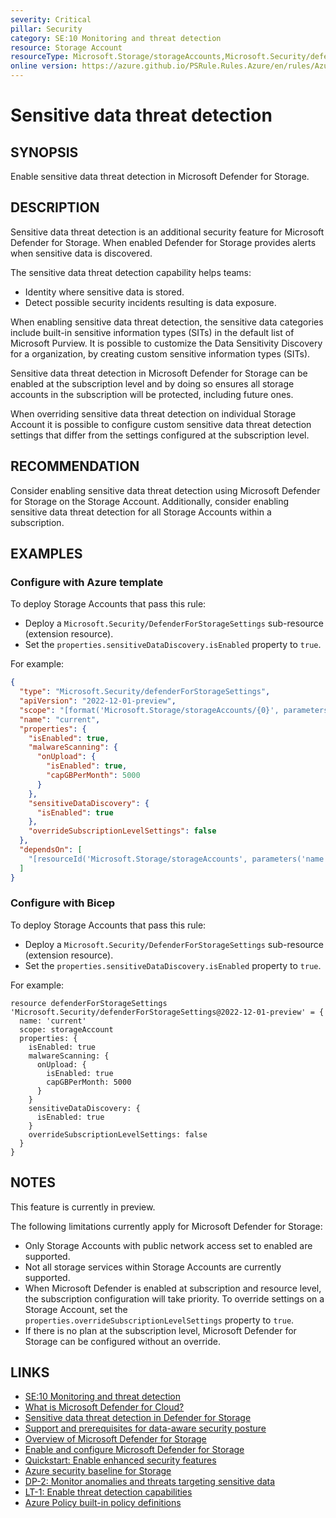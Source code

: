 ```yaml
---
severity: Critical
pillar: Security
category: SE:10 Monitoring and threat detection
resource: Storage Account
resourceType: Microsoft.Storage/storageAccounts,Microsoft.Security/defenderForStorageSettings
online version: https://azure.github.io/PSRule.Rules.Azure/en/rules/Azure.Storage.Defender.DataScan/
---
```


# Sensitive data threat detection

## SYNOPSIS

Enable sensitive data threat detection in Microsoft Defender for Storage.

## DESCRIPTION

Sensitive data threat detection is an additional security feature for Microsoft Defender for Storage.
When enabled Defender for Storage provides alerts when sensitive data is discovered.

The sensitive data threat detection capability helps teams:

- Identity where sensitive data is stored.
- Detect possible security incidents resulting is data exposure.

When enabling sensitive data threat detection, the sensitive data categories include built-in sensitive information types (SITs) in the default list of Microsoft Purview.
It is possible to customize the Data Sensitivity Discovery for a organization, by creating custom sensitive information types (SITs).

Sensitive data threat detection in Microsoft Defender for Storage can be enabled at the subscription level and by doing so ensures all storage accounts in the subscription will be protected, including future ones.

When overriding sensitive data threat detection on individual Storage Account it is possible to configure custom sensitive data threat detection settings that differ from the settings configured at the subscription level.

## RECOMMENDATION

Consider enabling sensitive data threat detection using Microsoft Defender for Storage on the Storage Account.
Additionally, consider enabling sensitive data threat detection for all Storage Accounts within a subscription.

## EXAMPLES

### Configure with Azure template

To deploy Storage Accounts that pass this rule:

- Deploy a `Microsoft.Security/DefenderForStorageSettings` sub-resource (extension resource).
- Set the `properties.sensitiveDataDiscovery.isEnabled` property to `true`.

For example:

```json
{
  "type": "Microsoft.Security/defenderForStorageSettings",
  "apiVersion": "2022-12-01-preview",
  "scope": "[format('Microsoft.Storage/storageAccounts/{0}', parameters('name'))]",
  "name": "current",
  "properties": {
    "isEnabled": true,
    "malwareScanning": {
      "onUpload": {
        "isEnabled": true,
        "capGBPerMonth": 5000
      }
    },
    "sensitiveDataDiscovery": {
      "isEnabled": true
    },
    "overrideSubscriptionLevelSettings": false
  },
  "dependsOn": [
    "[resourceId('Microsoft.Storage/storageAccounts', parameters('name'))]"
  ]
}
```

### Configure with Bicep

To deploy Storage Accounts that pass this rule:

- Deploy a `Microsoft.Security/DefenderForStorageSettings` sub-resource (extension resource).
- Set the `properties.sensitiveDataDiscovery.isEnabled` property to `true`.

For example:

```bicep
resource defenderForStorageSettings 'Microsoft.Security/defenderForStorageSettings@2022-12-01-preview' = {
  name: 'current'
  scope: storageAccount
  properties: {
    isEnabled: true
    malwareScanning: {
      onUpload: {
        isEnabled: true
        capGBPerMonth: 5000
      }
    }
    sensitiveDataDiscovery: {
      isEnabled: true
    }
    overrideSubscriptionLevelSettings: false
  }
}
```

## NOTES

This feature is currently in preview.

The following limitations currently apply for Microsoft Defender for Storage:

- Only Storage Accounts with public network access set to enabled are supported.
- Not all storage services within Storage Accounts are currently supported.
- When Microsoft Defender is enabled at subscription and resource level, the subscription configuration will take priority.
  To override settings on a Storage Account, set the `properties.overrideSubscriptionLevelSettings` property to `true`.
- If there is no plan at the subscription level, Microsoft Defender for Storage can be configured without an override.

## LINKS

- [SE:10 Monitoring and threat detection](https://learn.microsoft.com/azure/well-architected/security/monitor-threats)
- [What is Microsoft Defender for Cloud?](https://learn.microsoft.com/azure/defender-for-cloud/defender-for-cloud-introduction)
- [Sensitive data threat detection in Defender for Storage](https://learn.microsoft.com/azure/defender-for-cloud/defender-for-storage-data-sensitivity)
- [Support and prerequisites for data-aware security posture](https://learn.microsoft.com/azure/defender-for-cloud/concept-data-security-posture-prepare)
- [Overview of Microsoft Defender for Storage](https://learn.microsoft.com/azure/defender-for-cloud/defender-for-storage-introduction)
- [Enable and configure Microsoft Defender for Storage](https://learn.microsoft.com/azure/storage/common/azure-defender-storage-configure)
- [Quickstart: Enable enhanced security features](https://learn.microsoft.com/azure/defender-for-cloud/enable-enhanced-security)
- [Azure security baseline for Storage](https://learn.microsoft.com/security/benchmark/azure/baselines/storage-security-baseline)
- [DP-2: Monitor anomalies and threats targeting sensitive data](https://learn.microsoft.com/security/benchmark/azure/baselines/storage-security-baseline#dp-2-monitor-anomalies-and-threats-targeting-sensitive-data)
- [LT-1: Enable threat detection capabilities](https://learn.microsoft.com/security/benchmark/azure/baselines/storage-security-baseline#lt-1-enable-threat-detection-capabilities)
- [Azure Policy built-in policy definitions](https://learn.microsoft.com/azure/governance/policy/samples/built-in-policies#security-center)
